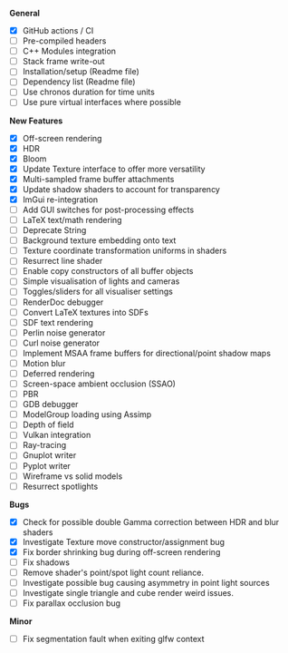 **General**
- [x] GitHub actions / CI
- [ ] Pre-compiled headers
- [ ] C++ Modules integration
- [ ] Stack frame write-out
- [ ] Installation/setup (Readme file)
- [ ] Dependency list (Readme file)
- [ ] Use chronos duration for time units
- [ ] Use pure virtual interfaces where possible

**New Features**
- [x] Off-screen rendering
- [x] HDR
- [x] Bloom
- [x] Update Texture interface to offer more versatility
- [x] Multi-sampled frame buffer attachments
- [x] Update shadow shaders to account for transparency
- [x] ImGui re-integration
- [ ] Add GUI switches for post-processing effects
- [ ] LaTeX text/math rendering
- [ ] Deprecate String
- [ ] Background texture embedding onto text
- [ ] Texture coordinate transformation uniforms in shaders
- [ ] Resurrect line shader
- [ ] Enable copy constructors of all buffer objects
- [ ] Simple visualisation of lights and cameras
- [ ] Toggles/sliders for all visualiser settings
- [ ] RenderDoc debugger
- [ ] Convert LaTeX textures into SDFs
- [ ] SDF text rendering
- [ ] Perlin noise generator
- [ ] Curl noise generator
- [ ] Implement MSAA frame buffers for directional/point shadow maps
- [ ] Motion blur
- [ ] Deferred rendering
- [ ] Screen-space ambient occlusion (SSAO)
- [ ] PBR
- [ ] GDB debugger
- [ ] ModelGroup loading using Assimp
- [ ] Depth of field
- [ ] Vulkan integration
- [ ] Ray-tracing
- [ ] Gnuplot writer
- [ ] Pyplot writer
- [ ] Wireframe vs solid models
- [ ] Resurrect spotlights

**Bugs**
- [x] Check for possible double Gamma correction between HDR and blur shaders
- [x] Investigate Texture move constructor/assignment bug
- [x] Fix border shrinking bug during off-screen rendering
- [ ] Fix shadows
- [ ] Remove shader's point/spot light count reliance.
- [ ] Investigate possible bug causing asymmetry in point light sources
- [ ] Investigate single triangle and cube render weird issues.
- [ ] Fix parallax occlusion bug

**Minor**
- [ ] Fix segmentation fault when exiting glfw context
